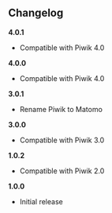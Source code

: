 ## Changelog

__4.0.1__
* Compatible with Piwik 4.0

__4.0.0__
* Compatible with Piwik 4.0

__3.0.1__
* Rename Piwik to Matomo

__3.0.0__
* Compatible with Piwik 3.0

__1.0.2__
* Compatible with Piwik 2.0

__1.0.0__
* Initial release